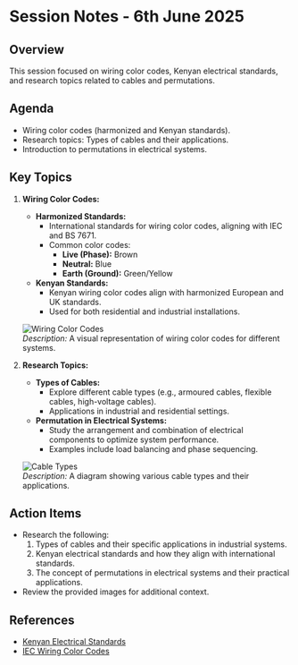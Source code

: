 # Session Notes - 6th June 2025

## Overview
This session focused on wiring color codes, Kenyan electrical standards, and research topics related to cables and permutations.

## Agenda
- Wiring color codes (harmonized and Kenyan standards).
- Research topics: Types of cables and their applications.
- Introduction to permutations in electrical systems.

## Key Topics
1. **Wiring Color Codes:**
   - **Harmonized Standards:**
     - International standards for wiring color codes, aligning with IEC and BS 7671.
     - Common color codes:
       - **Live (Phase):** Brown
       - **Neutral:** Blue
       - **Earth (Ground):** Green/Yellow
   - **Kenyan Standards:**
     - Kenyan wiring color codes align with harmonized European and UK standards.
     - Used for both residential and industrial installations.

   ![Wiring Color Codes](./IMG_20250609_102059_camara.jpg)  
   *Description:* A visual representation of wiring color codes for different systems.

2. **Research Topics:**
   - **Types of Cables:**
     - Explore different cable types (e.g., armoured cables, flexible cables, high-voltage cables).
     - Applications in industrial and residential settings.
   - **Permutation in Electrical Systems:**
     - Study the arrangement and combination of electrical components to optimize system performance.
     - Examples include load balancing and phase sequencing.

   ![Cable Types](./IMG_20250609_102251_camara.jpg)  
   *Description:* A diagram showing various cable types and their applications.

## Action Items
- Research the following:
  1. Types of cables and their specific applications in industrial systems.
  2. Kenyan electrical standards and how they align with international standards.
  3. The concept of permutations in electrical systems and their practical applications.
- Review the provided images for additional context.

## References
- [Kenyan Electrical Standards](https://www.kebs.org)
- [IEC Wiring Color Codes](https://www.iec.ch)
